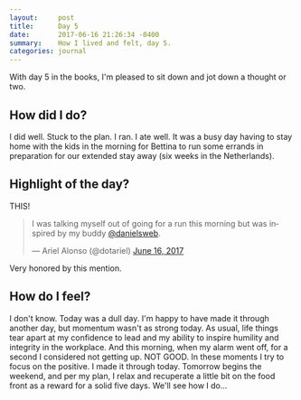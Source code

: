 ```yaml
---
layout:     post
title:      Day 5
date:       2017-06-16 21:26:34 -0400
summary:    How I lived and felt, day 5.
categories: journal
---
```


With day 5 in the books, I'm pleased to sit down and jot down a thought or two.

## How did I do?

I did well. Stuck to the plan. I ran. I ate well. It was a busy day having to stay home with the kids in the morning for Bettina to run some errands in preparation for our extended stay away (six weeks in the Netherlands).

## Highlight of the day?

THIS!

<blockquote class="twitter-tweet" data-lang="en"><p lang="en" dir="ltr">I was talking myself out of going for a run this morning but was inspired by my buddy <a href="https://twitter.com/danielsweb">@danielsweb</a>.</p>&mdash; Ariel Alonso (@dotariel) <a href="https://twitter.com/dotariel/status/875700750730579969">June 16, 2017</a></blockquote>
<script async src="//platform.twitter.com/widgets.js" charset="utf-8"></script>

Very honored by this mention.

## How do I feel?

I don't know. Today was a dull day. I'm happy to have made it through another day, but momentum wasn't as strong today. As usual, life things tear apart at my confidence to lead and my ability to inspire humility and integrity in the workplace. And this morning, when my alarm went off, for a second I considered not getting up. NOT GOOD. In these moments I try to focus on the positive. I made it through today. Tomorrow begins the weekend, and per my plan, I relax and recuperate a little bit on the food front as a reward for a solid five days. We'll see how I do...